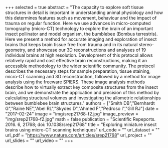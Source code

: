 +++
selected = true
abstract = "The capacity to explore soft tissue structures in detail is important in understanding animal physiology and how this determines features such as movement, behaviour and the impact of trauma on regular function. Here we use advances in micro-computed tomography (micro-CT) technology to explore the brain of an important insect pollinator and model organism, the bumblebee (Bombus terrestris). Here we present a method for accurate imaging and exploration of insect brains that keeps brain tissue free from trauma and in its natural stereo-geometry, and showcase our 3D reconstructions and analyses of 19 individual brains at high resolution. Development of this protocol allows relatively rapid and cost effective brain reconstructions, making it an accessible methodology to the wider scientific community. The protocol describes the necessary steps for sample preparation, tissue staining, micro-CT scanning and 3D reconstruction, followed by a method for image analysis using the freeware SPIERS. These image analysis methods describe how to virtually extract key composite structures from the insect brain, and we demonstrate the application and precision of this method by calculating structural volumes and investigating the allometric relationships between bumblebee brain structures." 
authors = ["Smith DB","Bernhardt G","Raine NE","Abel RL","Skydes D","Ahmed F","Pedroso I","Gill RJ"] 
date = "2017-02-24"
image = "img/srep21768-f2.jpg"
image_preview = "img/srep21768-f2.jpg"
math = false
publication = "Scientific Repeports. 2016. 6, 21768; doi: 10.1038/srep21768"
title = "Exploring miniature insect brains using micro-CT scanning techniques" 
url_code = ""
url_dataset = ""
url_pdf = "https://www.nature.com/articles/srep21768"
url_project = ""
url_slides = ""
url_video = ""
+++

